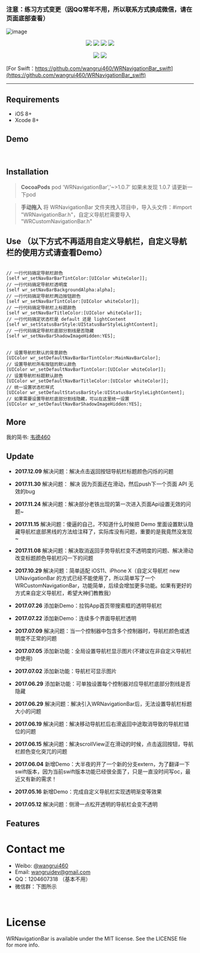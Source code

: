 ### 注意：练习方式变更（因QQ常年不用，所以联系方式换成微信，请在页面底部查看）

![image](https://github.com/wangrui460/WRNavigationBar/raw/master/screenshots/WRNavigationBar.png)

<p align="center">
<a href="https://github.com/wangrui460/WRNavigationBar"><img src="https://img.shields.io/badge/platform-iOS%208.0%2B-ff69b5152950834.svg"></a>
<a href="https://github.com/wangrui460/WRNavigationBar"><img src="https://img.shields.io/cocoapods/v/WRNavigationBar.svg?style=flat"></a>
<a href="https://github.com/wangrui460/WRNavigationBar_swift"><img src="https://img.shields.io/badge/Swift-compatible-orange.svg"></a>
<a href="https://github.com/wangrui460/WRNavigationBar/blob/master/LICENSE"><img src="https://img.shields.io/badge/license-MIT-green.svg?style=flat"></a>
</p>
<p align="center">
<a href="https://twitter.com/wangrui460"><img src="https://img.shields.io/twitter/url/http/shields.io.svg?style=social&maxAge=2592000"></a>
<a href="http://weibo.com/wangrui460"><img src="http://i67.tinypic.com/wbulbr.jpg"></a>
</p>

[For Swift：https://github.com/wangrui460/WRNavigationBar_swift](https://github.com/wangrui460/WRNavigationBar_swift)


------------------------------------------------------------

## Requirements
- iOS 8+
- Xcode 8+


## Demo

<div class="wrap">
<img src="https://github.com/wangrui460/WRNavigationBar_swift/raw/master/screenshots/拉钩App首页.gif" alt="">
<img src="https://github.com/wangrui460/WRNavigationBar_swift/raw/master/screenshots/导航栏显示渐变色.gif" alt="">
<img src="https://github.com/wangrui460/WRNavigationBar_swift/raw/master/screenshots/导航栏显示图片.gif" alt="">
<img src="https://github.com/wangrui460/WRNavigationBar_swift/raw/master/screenshots/新浪微博个人中心.gif" alt="">
<img src="https://github.com/wangrui460/WRNavigationBar_swift/raw/master/screenshots/qq空间.gif" alt="">
<img src="https://github.com/wangrui460/WRNavigationBar_swift/raw/master/screenshots/知乎日报.gif" alt="">
<img src="https://github.com/wangrui460/WRNavigationBar_swift/raw/master/screenshots/QQ我的资料页.gif" alt="">
<img src="https://github.com/wangrui460/WRNavigationBar_swift/raw/master/screenshots/蚂蚁森林.gif" alt="">
<img src="https://github.com/wangrui460/WRNavigationBar_swift/raw/master/screenshots/连续多个界面导航栏透明.gif" alt="">
<img src="https://github.com/wangrui460/WRNavigationBar_swift/raw/master/screenshots/自定义导航栏.gif" alt="">
<img src="https://github.com/wangrui460/WRNavigationBar_swift/raw/master/screenshots/移动导航栏.gif" alt="">
</div>


## Installation
> **CocoaPods**
> pod 'WRNavigationBar','~>1.0.7’
如果未发现 1.0.7 请更新一下pod


> **手动拖入**
> 将 WRNavigationBar 文件夹拽入项目中，导入头文件：#import "WRNavigationBar.h"，自定义导航栏需要导入 "WRCustomNavigationBar.h"

## Use （以下方式不再适用自定义导航栏，自定义导航栏的使用方式请查看Demo）
<pre><code>
// 一行代码搞定导航栏颜色
[self wr_setNavBarBarTintColor:[UIColor whiteColor]];
// 一行代码搞定导航栏透明度
[self wr_setNavBarBackgroundAlpha:alpha];
// 一行代码搞定导航栏两边按钮颜色
[self wr_setNavBarTintColor:[UIColor whiteColor]];
// 一行代码搞定导航栏上标题颜色
[self wr_setNavBarTitleColor:[UIColor whiteColor]];
// 一行代码搞定状态栏是 default 还是 lightContent
[self wr_setStatusBarStyle:UIStatusBarStyleLightContent];
// 一行代码搞定导航栏底部分割线是否隐藏
[self wr_setNavBarShadowImageHidden:YES];
</code></pre>

<pre><code>
// 设置导航栏默认的背景颜色
[UIColor wr_setDefaultNavBarBarTintColor:MainNavBarColor];
// 设置导航栏所有按钮的默认颜色
[UIColor wr_setDefaultNavBarTintColor:[UIColor whiteColor]];
// 设置导航栏标题默认颜色
[UIColor wr_setDefaultNavBarTitleColor:[UIColor whiteColor]];
// 统一设置状态栏样式
[UIColor wr_setDefaultStatusBarStyle:UIStatusBarStyleLightContent];
// 如果需要设置导航栏底部分割线隐藏，可以在这里统一设置
[UIColor wr_setDefaultNavBarShadowImageHidden:YES];
</code></pre>


## More
我的简书: [韦德460](http://www.jianshu.com/p/7e92451ab0b2)


## Update
- **2017.12.09**
解决问题：解决点击返回按钮导航栏标题颜色闪烁的问题

- **2017.11.30**
解决问题： 解决 因为页面还在滑动，然后push下一个页面 API 无效的bug

- **2017.11.24**
解决问题：解决部分老铁出现的第一次进入页面Api设置无效的问题~

- **2017.11.15**
解决问题：傻逼的自己，不知道什么时候把 Demo 里面设置默认隐藏导航栏底部黑线的方法给注释了，实际库没有问题，重要的是我竟然没发现~

- **2017.11.08**
解决问题：解决取消返回手势导航栏变不透明度的问题、解决滑动改变标题颜色导航栏闪一下的问题

- **2017.10.29**
解决问题：简单适配 iOS11、iPhone X（自定义导航栏 new UINavigationBar 的方式已经不能使用了，所以简单写了一个WRCustomNavigationBar，功能简单，后续会增加更多功能。如果有更好的方式来自定义导航栏，希望大神们教教我）

- **2017.07.26**
添加新Demo：拉钩App首页带搜索框的透明导航栏

- **2017.07.22**
添加新Demo：连续多个界面导航栏透明

- **2017.07.09**
解决问题：当一个控制器中包含多个控制器时，导航栏颜色或透明度不正常的问题

- **2017.07.05**
添加新功能：全局设置导航栏显示图片(不建议在非自定义导航栏中使用)

- **2017.07.02**
添加新功能：导航栏可显示图片

- **2017.06.29**
添加新功能：可单独设置每个控制器对应导航栏底部分割线是否隐藏

- **2017.06.29**
解决问题：解决引入WRNavigationBar后，无法设置导航栏标题大小的问题

- **2017.06.19**
解决问题：解决移动导航栏后右滑返回中途取消导致的导航栏错位的问题

- **2017.06.15**
解决问题：解决scrollView正在滑动的时候，点击返回按钮，导航栏颜色变化突兀的问题

- **2017.06.04**
新增Demo：大半夜的开了一个新的分支extern，为了翻译一下swift版本，因为当前swift版本功能已经很全面了，只是一直没时间写oc，最近又有新的需求！

- **2017.05.16**
新增Demo：完成自定义导航栏实现透明渐变等效果

- **2017.05.12**
解决问题：侧滑一点松开透明的导航栏会变不透明


## Features

# Contact me
- Weibo: [@wangrui460](http://weibo.com/wangrui460)
- Email:  wangruidev@gmail.com
- QQ：1204607318 （基本不用）
- 微信群：下图所示

<div class="wrap">
<img src="https://github.com/wangrui460/WRNavigationBar/raw/master/screenshots/group.png" alt="">
<img src="https://github.com/wangrui460/WRNavigationBar/raw/master/screenshots/appreciate.png" alt="">
</div>


# License
WRNavigationBar is available under the MIT license. See the LICENSE file for more info.



